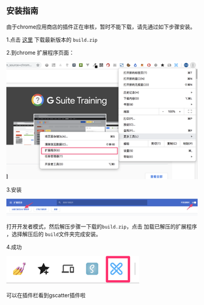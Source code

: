 ## 安装指南

由于chrome应用商店的插件正在审核，暂时不能下载，请先通过如下步骤安装。



1.点击 [这里](https://github.com/gxchain/ScatterWebExtension/releases/latest) 下载最新版本的 `build.zip`

 

2.到chrome 扩展程序页面：

 

![img](../images/8YI14nRwBHo9YBRq.png)

 

3.安装

 

![img](../images/A51mYEBFBnUDS9sf.png)

打开开发者模式，然后解压步骤一下载的`build.zip`，点击 加载已解压的扩展程序 ，选择解压后的 `build`文件夹完成安装。

 

4.成功

 

![img](../images/extension-logo.png)

可以在插件栏看到gscatter插件啦